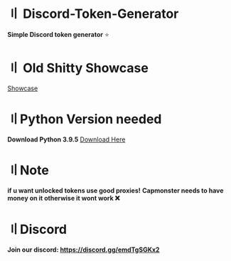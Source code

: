 # 〢 Discord-Token-Generator

**Simple Discord token generator** :star:


# 〢 Old Shitty Showcase

<a href="https://streamable.com/eo6vxc">Showcase</a> 

# 〢Python Version needed

**Download Python 3.9.5**
<a href="https://www.python.org/downloads/release/python-395/">Download Here</a> 

# 〢Note 
**if u want unlocked tokens use good proxies!**
**Capmonster needs to have money on it otherwise it wont work :x:**

# 〢Discord
**Join our discord: https://discord.gg/emdTgSGKx2**
